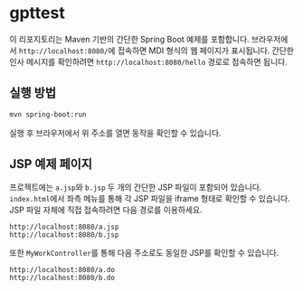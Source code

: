 # gpttest

이 리포지토리는 Maven 기반의 간단한 Spring Boot 예제를 포함합니다. 브라우저에서 `http://localhost:8080/`에 접속하면 MDI 형식의 웹 페이지가 표시됩니다. 간단한 인사 메시지를 확인하려면 `http://localhost:8080/hello` 경로로 접속하면 됩니다.

## 실행 방법

```bash
mvn spring-boot:run
```

실행 후 브라우저에서 위 주소를 열면 동작을 확인할 수 있습니다.

## JSP 예제 페이지

프로젝트에는 `a.jsp`와 `b.jsp` 두 개의 간단한 JSP 파일이 포함되어 있습니다.
`index.html`에서 좌측 메뉴를 통해 각 JSP 파일을 iframe 형태로 확인할 수
있습니다. JSP 파일 자체에 직접 접속하려면 다음 경로를 이용하세요.

```
http://localhost:8080/a.jsp
http://localhost:8080/b.jsp
```

또한 `MyWorkController`를 통해 다음 주소로도 동일한 JSP를 확인할 수 있습니다.

```
http://localhost:8080/a.do
http://localhost:8080/b.do
```
